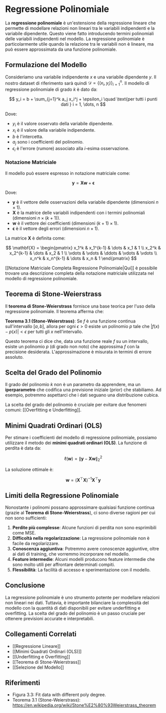 # **Regressione Polinomiale**

La **regressione polinomiale** è un'estensione della regressione lineare che permette di modellare relazioni non lineari tra le variabili indipendenti e la variabile dipendente. Questo viene fatto introducendo termini polinomiali delle variabili indipendenti nel modello. La regressione polinomiale è particolarmente utile quando la relazione tra le variabili non è lineare, ma può essere approssimata da una funzione polinomiale.

## **Formulazione del Modello**

Consideriamo una variabile indipendente $x$ e una variabile dipendente $y$. Il nostro dataset di riferimento sarà quindi $\mathcal{D} = \{(x_i, y_i)\}_{i=1}^n$. Il modello di regressione polinomiale di grado $k$ è dato da:

$$
y_i = b + \sum_{j=1}^k a_j x_i^j + \epsilon_i \quad \text{per tutti i punti dati } i = 1, \dots, n
$$

Dove:
- $y_i$ è il valore osservato della variabile dipendente.
- $x_i$ è il valore della variabile indipendente.
- $b$ è l'intercetta.
- $a_j$ sono i coefficienti del polinomio.
- $\epsilon_i$ è l'errore (rumore) associato alla $i$-esima osservazione.

### **Notazione Matriciale**

Il modello può essere espresso in notazione matriciale come:

$$
\mathbf{y} = \mathbf{X} \mathbf w + \boldsymbol{\epsilon}
$$

Dove:
- $\mathbf{y}$ è il vettore delle osservazioni della variabile dipendente (dimensioni $n \times 1$).
- $\mathbf{X}$ è la matrice delle variabili indipendenti con i termini polinomiali (dimensioni $n \times (k+1)$).
- $\mathbf w$ è il vettore dei coefficienti (dimensioni $(k+1) \times 1$).
- $\boldsymbol{\epsilon}$ è il vettore degli errori (dimensioni $n \times 1$).

La matrice $\mathbf{X}$ è definita come:

$$
\mathbf{X} = \begin{pmatrix}
x_1^k & x_1^{k-1} & \dots & x_1 & 1 \\
x_2^k & x_2^{k-1} & \dots & x_2 & 1 \\
\vdots & \vdots & \ddots & \vdots & \vdots \\
x_n^k & x_n^{k-1} & \dots & x_n & 1
\end{pmatrix}
$$

[[Notazione Matriciale Completa Regressione Polinomiale|Qui]] è possibile trovare una descrizione completa della notazione matriciale utilizzata nel modello di regressione polinomiale.

## **Teorema di Stone-Weierstrass**

Il **teorema di Stone-Weierstrass** fornisce una base teorica per l'uso della regressione polinomiale. Il teorema afferma che:

**Teorema 3.1 (Stone-Weierstrass)**: Se $f$ è una funzione continua sull'intervallo $[a, b]$, allora per ogni $\epsilon > 0$ esiste un polinomio $p$ tale che $|f(x) - p(x)| < \epsilon$ per tutti gli $x$ nell'intervallo.

Questo teorema ci dice che, data una funzione reale $f$ su un intervallo, esiste un polinomio $p$ (di grado non noto) che approssima $f$ con la precisione desiderata. L'approssimazione è misurata in termini di errore assoluto.

## **Scelta del Grado del Polinomio**

Il grado del polinomio $k$ non è un parametro da apprendere, ma un **iperparametro** che codifica una previsione iniziale (prior) che stabiliamo. Ad esempio, potremmo aspettarci che i dati seguano una distribuzione cubica.

La scelta del grado del polinomio è cruciale per evitare due fenomeni comuni: [[Overfitting e Underfitting]].

## **Minimi Quadrati Ordinari (OLS)**

Per stimare i coefficienti del modello di regressione polinomiale, possiamo utilizzare il metodo dei **minimi quadrati ordinari (OLS)**. La funzione di perdita è data da:

$$
\ell(\mathbf w) = \|\mathbf{y} - \mathbf{X} \mathbf w\|_2^2
$$

La soluzione ottimale è:

$$
\mathbf w = (\mathbf{X}^\top \mathbf{X})^{-1} \mathbf{X}^\top \mathbf{y}
$$

## **Limiti della Regressione Polinomiale**

Nonostante i polinomi possano approssimare qualsiasi funzione continua (grazie al **Teorema di Stone-Weierstrass**), ci sono diverse ragioni per cui non sono sufficienti:

1. **Perdite più complesse**: Alcune funzioni di perdita non sono esprimibili come MSE.
2. **Difficoltà nella regolarizzazione**: La regressione polinomiale non è facile da regolarizzare.
3. **Conoscenza aggiuntiva**: Potremmo avere conoscenze aggiuntive, oltre ai dati di training, che vorremmo incorporare nel modello.
4. **Feature intermedie**: Alcuni modelli producono feature intermedie che sono molto utili per affrontare determinati compiti.
5. **Flessibilità**: La facilità di accesso e sperimentazione con il modello.

## **Conclusione**

La regressione polinomiale è uno strumento potente per modellare relazioni non lineari nei dati. Tuttavia, è importante bilanciare la complessità del modello con la quantità di dati disponibili per evitare underfitting e overfitting. La scelta del grado del polinomio è un passo cruciale per ottenere previsioni accurate e interpretabili.

## **Collegamenti Correlati**
- [[Regressione Lineare]]
- [[Minimi Quadrati Ordinari (OLS)]]
- [[Underfitting e Overfitting]]
- [[Teorema di Stone-Weierstrass]]
- [[Selezione del Modello]]

## **Riferimenti**
- Figura 3.3: Fit data with different poly degree.
- Teorema 3.1 (Stone-Weierstrass): https://en.wikipedia.org/wiki/Stone%E2%80%93Weierstrass_theorem